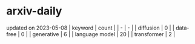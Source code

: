 # arxiv-daily
updated on 2023-05-08
| keyword | count |
| - | - |
| diffusion | 0 |
| data-free | 0 |
| generative | 6 |
| language model | 20 |
| transformer | 2 |
